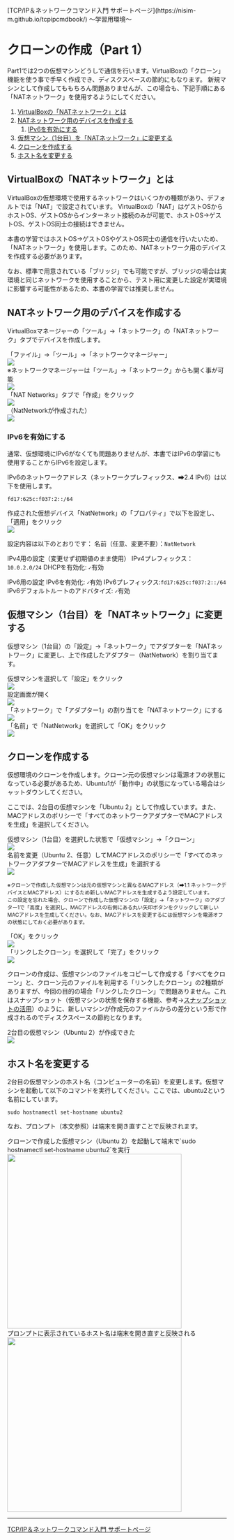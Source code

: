 <div class="imgtitle"></div><div class="imgtitle"></div>
[TCP/IP＆ネットワークコマンド入門 サポートページ](https://nisim-m.github.io/tcpipcmdbook/) ～学習用環境～

# クローンの作成（Part 1）

Part1では2つの仮想マシンどうしで通信を行います。VirtualBoxの「クローン」機能を使う事で手早く作成でき、ディスクスペースの節約にもなります。
新規マシンとして作成してももちろん問題ありませんが、この場合も、下記手順にある「NATネットワーク」を使用するようにしてください。

<!-- TOC -->
1. [VirtualBoxの「NATネットワーク」とは](#virtualboxのnatネットワークとは)
2. [NATネットワーク用のデバイスを作成する](#natネットワーク用のデバイスを作成する)
   1. [IPv6を有効にする](#ipv6を有効にする)
3. [仮想マシン（1台目）を「NATネットワーク」に変更する](#仮想マシン1台目をnatネットワークに変更する)
4. [クローンを作成する](#クローンを作成する)
5. [ホスト名を変更する](#ホスト名を変更する)

<!-- /TOC -->

## VirtualBoxの「NATネットワーク」とは

VirtualBoxの仮想環境で使用するネットワークはいくつかの種類があり、デフォルトでは「NAT」で設定されています。
VirtualBoxの「NAT」はゲストOSからホストOS、ゲストOSからインターネット接続のみが可能で、ホストOS→ゲストOS、ゲストOS同士の接続はできません。

本書の学習ではホストOS→ゲストOSやゲストOS同士の通信を行いたいため、「NATネットワーク」を使用します。このため、NATネットワーク用のデバイスを作成する必要があります。

なお、標準で用意されている「ブリッジ」でも可能ですが、ブリッジの場合は実環境と同じネットワークを使用することから、テスト用に変更した設定が実環境に影響する可能性があるため、本書の学習では推奨しません。

## NATネットワーク用のデバイスを作成する

VirtualBoxマネージャーの「ツール」→「ネットワーク」の「NATネットワーク」タブでデバイスを作成します。

<div class="imgtitle">「ファイル」→「ツール」→「ネットワークマネージャー」</div>
<a href="images/2024-04-28-00-19-12.png"><img src="images/2024-04-28-00-19-12.png"/></a>

<div class="imgtitle">※ネットワークマネージャーは「ツール」→「ネットワーク」からも開く事が可能</div>
<a href="images/2024-04-28-00-16-14.png"><img src="images/2024-04-28-00-16-14.png"/></a>

<div class="imgtitle">「NAT Networks」タブで「作成」をクリック</div>
<a href="images/2024-04-28-00-20-49.png"><img src="images/2024-04-28-00-20-49.png"/></a>

<div class="imgtitle">（NatNetworkが作成された）</div>
<a href="images/2024-04-28-00-22-00.png"><img src="images/2024-04-28-00-22-00.png"/></a>

### IPv6を有効にする

通常、仮想環境にIPv6がなくても問題ありませんが、本書ではIPv6の学習にも使用することからIPv6を設定します。

IPv6のネットワークアドレス（ネットワークプレフィックス、➡2.4 IPv6）は以下を使用します。

<code>fd17:625c:f037:2::/64</code>

<div class="imgtitle">作成された仮想デバイス「NatNetwork」の「プロパティ」で以下を設定し、「適用」をクリック</div>
<a href="images/2024-04-28-00-35-26.png"><img src="images/2024-04-28-00-35-26.png"/></a>

設定内容は以下のとおりです：
名前（任意、変更不要）：`NatNetwork`

IPv4用の設定（変更せず初期値のまま使用）
IPv4プレフィックス：`10.0.2.0/24`
DHCPを有効化: `✓`有効

IPv6用の設定
IPv6を有効化: `✓`有効
IPv6プレフィックス:`fd17:625c:f037:2::/64`
IPv6デフォルトルートのアドバタイズ: `✓`有効

## 仮想マシン（1台目）を「NATネットワーク」に変更する

仮想マシン（1台目）の「設定」→「ネットワーク」でアダプターを「NATネットワーク」に変更し、上で作成したアダプター（NatNetwork）を割り当てます。

<div class="imgtitle">仮想マシンを選択して「設定」をクリック</div>
<a href="images/2024-04-28-00-41-59.png"><img src="images/2024-04-28-00-41-59.png"/></a>

<div class="imgtitle">設定画面が開く</div>
<a href="images/2024-04-28-00-42-26.png"><img src="images/2024-04-28-00-42-26.png"/></a>

<div class="imgtitle">「ネットワーク」で「アダプター1」の割り当てを「NATネットワーク」にする</div>
<a href="images/2024-04-28-00-44-12.png"><img src="images/2024-04-28-00-44-12.png"/></a>

<div class="imgtitle">「名前」で「NatNetwork」を選択して「OK」をクリック</div>
<a href="images/2024-04-28-00-45-23.png"><img src="images/2024-04-28-00-45-23.png"/></a>

## クローンを作成する

仮想環境のクローンを作成します。クローン元の仮想マシンは電源オフの状態になっている必要があるため、Ubuntu1が「動作中」の状態になっている場合はシャットダウンしてください。

ここでは、2台目の仮想マシンを「Ubuntu 2」として作成しています。また、MACアドレスのポリシーで「すべてのネットワークアダプターでMACアドレスを生成」を選択してください。

<div class="imgtitle">仮想マシン（1台目）を選択した状態で「仮想マシン」→「クローン」</div>
<a href="images/2024-04-28-00-51-47.png"><img src="images/2024-04-28-00-51-47.png"/></a>

<div class="imgtitle">名前を変更（Ubuntu 2、任意）してMACアドレスのポリシーで「すべてのネットワークアダプターでMACアドレスを生成」を選択する</div>
<a href="images/2024-04-28-00-54-59.png"><img src="images/2024-04-28-00-54-59.png"/></a>

<small>※クローンで作成した仮想マシンは元の仮想マシンと異なるMACアドレス（➡1.1 ネットワークデバイスとMACアドレス）にするため新しいMACアドレスを生成するよう設定しています。<br />この設定を忘れた場合、クローンで作成した仮想マシンの「設定」→「ネットワーク」のアダプター1で「高度」を選択し、MACアドレスの右側にある丸い矢印ボタンをクリックして新しいMACアドレスを生成してください。なお、MACアドレスを変更するには仮想マシンを電源オフの状態にしておく必要があります。</small>

<div class="imgtitle">「OK」をクリック</div>
<a href="images/2024-04-28-01-03-04.png"><img src="images/2024-04-28-01-03-04.png"/></a>

<div class="imgtitle">「リンクしたクローン」を選択して「完了」をクリック</div>
<a href="images/2024-04-28-01-03-09.png"><img src="images/2024-04-28-01-03-09.png"/></a>

クローンの作成は、仮想マシンのファイルをコピーして作成する「すべてをクローン」と、クローン元のファイルを利用する「リンクしたクローン」の2種類がありますが、今回の目的の場合「リンクしたクローン」で問題ありません。これはスナップショット（仮想マシンの状態を保存する機能、参考→<a href="linuxcmdbook/howto/install-ubuntu.html#スナップショットの活用">スナップショットの活用</a>）のように、新しいマシンが作成元のファイルからの差分という形で作成されるのでディスクスペースの節約となります。

<div class="imgtitle">2台目の仮想マシン（Ubuntu 2）が作成できた</div>
<a href="images/2024-04-28-01-07-52.png"><img src="images/2024-04-28-01-07-52.png"/></a>

## ホスト名を変更する

2台目の仮想マシンのホスト名（コンピューターの名前）を変更します。仮想マシンを起動して以下のコマンドを実行してください。ここでは、ubuntu2という名前にしています。

<code>sudo hostnamectl set-hostname ubuntu2</code>

なお、プロンプト（本文参照）は端末を開き直すことで反映されます。

<div class="imgtitle">クローンで作成した仮想マシン（Ubuntu 2）を起動して端末で`sudo hostnamectl set-hostname ubuntu2`を実行</div>
<a href="images/2024-04-28-07-51-16.png"><img src="images/2024-04-28-07-51-16.png" width="400"/></a>

<div class="imgtitle">プロンプトに表示されているホスト名は端末を開き直すと反映される</div>
<a href="images/2024-04-28-07-54-25.png"><img src="images/2024-04-28-07-54-25.png" width="400"/></a>

----
[TCP/IP＆ネットワークコマンド入門 サポートページ](https://nisim-m.github.io/tcpipcmdbook/)
